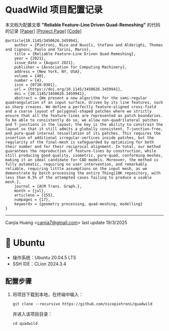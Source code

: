 # QuadWild 项目配置记录

本文档为配置文章 **"Reliable Feature-Line Driven Quad-Remeshing"** 的代码的记录 [[Paper]](https://dl.acm.org/doi/10.1145/3450626.3459941) [[Project Page]](https://www.quadmesh.cloud) [[Code]](https://github.com/nicopietroni/quadwild)

```
@article{10.1145/3450626.3459941,
    author = {Pietroni, Nico and Nuvoli, Stefano and Alderighi, Thomas and Cignoni, Paolo and Tarini, Marco},
    title = {Reliable Feature-Line Driven Quad-Remeshing},
    year = {2021},
    issue_date = {August 2021},
    publisher = {Association for Computing Machinery},
    address = {New York, NY, USA},
    volume = {40},
    number = {4},
    issn = {0730-0301},
    url = {https://doi.org/10.1145/3450626.3459941},
    doi = {10.1145/3450626.3459941},
    abstract = {We present a new algorithm for the semi-regular quadrangulation of an input surface, driven by its line features, such as sharp creases. We define a perfectly feature-aligned cross-field and a coarse layout of polygonal-shaped patches where we strictly ensure that all the feature-lines are represented as patch boundaries. To be able to consistently do so, we allow non-quadrilateral patches and T-junctions in the layout; the key is the ability to constrain the layout so that it still admits a globally consistent, T-junction-free, and pure-quad internal tessellation of its patches. This requires the insertion of additional irregular-vertices inside patches, but the regularity of the final-mesh is safeguarded by optimizing for both their number and for their reciprocal alignment. In total, our method guarantees the reproduction of feature-lines by construction, while still producing good quality, isometric, pure-quad, conforming meshes, making it an ideal candidate for CAD models. Moreover, the method is fully automatic, requiring no user intervention, and remarkably reliable, requiring little assumptions on the input mesh, as we demonstrate by batch processing the entire Thingi10K repository, with less than 0.5% of the attempted cases failing to produce a usable mesh.},
    journal = {ACM Trans. Graph.},
    month = {jul},
    articleno = {155},
    numpages = {17},
    keywords = {geometry processing, quad-meshing, modelling}
}
```

---

Canjia Huang <<canjia7@gmail.com>> last update 19/3/2025

# :penguin: Ubuntu

- 操作系统：Ubuntu 20.04.5 LTS
- SSH IDE：CLion 2024.3.4

## 配置步骤

1. 将项目下载到本地，在终端中输入：

    ```
    git clone --recursive https://github.com/nicopietroni/quadwild
    ```

    并进入该项目目录：

    ```
    cd quadwild
    ```